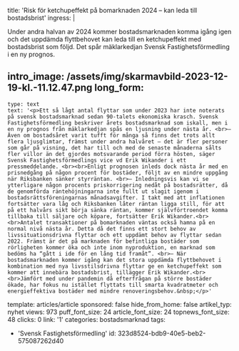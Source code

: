 title: 'Risk för ketchupeffekt på bomarknaden 2024 – kan leda till bostadsbrist'
ingress: |
  <p>Under andra halvan av 2024 kommer bostadsmarknaden komma igång igen och det uppdämda flyttbehovet kan leda till en ketchupeffekt med bostadsbrist som följd. Det spår mäklarkedjan Svensk Fastighetsförmedling i en ny prognos.
  </p>
  
intro_image: /assets/img/skarmavbild-2023-12-19-kl.-11.12.47.png
long_form:
  -
    type: text
    text: '<p>Ett så lågt antal flyttar som under 2023 har inte noterats på svensk bostadsmarknad sedan 90-talets ekonomiska krasch. Svensk Fastighetsförmedling beskriver årets bostadsmarknad som iskall, men i en ny prognos från mäklarkedjan spås en ljusning under nästa år. <br>– Även om bostadsåret varit tufft för många så finns det trots allt flera ljusglimtar, främst under andra halvåret – det är fler personer som går på visning, det har till och med de senaste månaderna sålts fler villor än det gjordes motsvarande period förra hösten, säger Svensk Fastighetsförmedlings vice vd Erik Wikander i ett pressmeddelande. <br><br>Enligt prognosen inleds dock nästa år med en prisnedgång på någon procent för bostäder, följt av en mindre uppgång när Riksbanken sänker styrräntan. <br>– Inledningsvis kan vi se ytterligare någon procents priskorrigering nedåt på bostadsrätter, då de genomförda räntehöjningarna inte fullt ut slagit igenom i bostadsrättsföreningarnas månadsavgifter. I takt med att inflationen fortsätter vara låg och Riksbanken låter räntan ligga still, för att på ett halvårs sikt börja sänka räntan, kommer självförtroendet komma tillbaka till säljare och köpare, fortsätter Erik Wikander.<br><br>Antalet transaktioner på bomarknaden väntas också hamna på en normal nivå nästa år. Detta då det finns ett stort behov av livssituationsdrivna flyttar och ett uppdämt behov av flyttar sedan 2022. Främst är det på marknaden för befintliga bostäder som rörligheten kommer öka och inte inom nyproduktion, en marknad som bedöms ha “gått i ide för en lång tid framåt”. <br>– När bostadsmarknaden kommer igång kan det stora uppdämda flyttbehovet i kombination med nya livsstilsdrivna flyttar ge en ketchupeffekt som kommer att innebära bostadsbrist, tillägger Erik Wikander.<br><br>Jämfört med under pandemin då efterfrågan på större bostäder ökade, har fokus nu istället flyttats till smarta kvadratmeter och energieffektiva bostäder med mindre renoveringsbehov.&nbsp;</p>'
template: articles/article
sponsored: false
hide_from_home: false
artikel_typ: nyhet
views: 973
puff_font_size: 24
article_font_size: 24
topnews_font_size: 48
clicks: 0
link: '1'
categories: bostadsmarknad
tags:
  - 'Svensk Fastighetsförmedling'
id: 323d8524-bdb9-40e5-beb2-575087262d40
